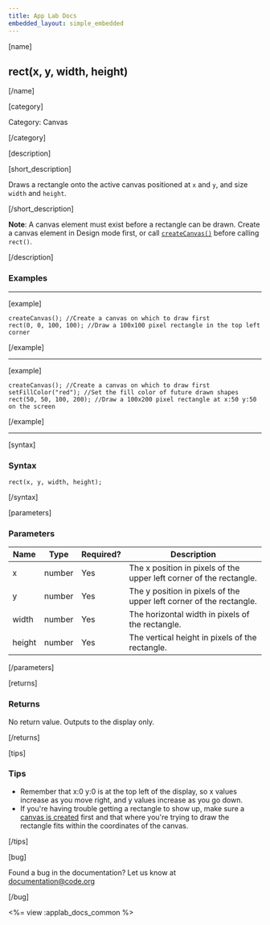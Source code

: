 ```yaml
---
title: App Lab Docs
embedded_layout: simple_embedded
---
```


[name]

## rect(x, y, width, height)

[/name]


[category]

Category: Canvas

[/category]

[description]

[short_description]

Draws a rectangle onto the active canvas positioned at `x` and `y`, and size `width` and `height`.

[/short_description]

**Note**: A canvas element must exist before a rectangle can be drawn. Create a canvas element in Design mode first, or call [`createCanvas()`](/applab/docs/createCanvas) before calling `rect()`.

[/description]

### Examples
____________________________________________________

[example]


```
createCanvas(); //Create a canvas on which to draw first
rect(0, 0, 100, 100); //Draw a 100x100 pixel rectangle in the top left corner
```

[/example]

____________________________________________________

[example]


```
createCanvas(); //Create a canvas on which to draw first
setFillColor("red"); //Set the fill color of future drawn shapes
rect(50, 50, 100, 200); //Draw a 100x200 pixel rectangle at x:50 y:50 on the screen
```


[/example]

____________________________________________________

[syntax]

### Syntax

```
rect(x, y, width, height);
```

[/syntax]

[parameters]

### Parameters

| Name  | Type | Required? | Description |
|-----------------|------|-----------|-------------|
| x | number | Yes | The x position in pixels of the upper left corner of the rectangle.  |
| y | number | Yes | The y position in pixels of the upper left corner of the rectangle.  |
| width | number | Yes | The horizontal width in pixels of the rectangle.  |
| height | number | Yes | The vertical height in pixels of the rectangle.  |

[/parameters]

[returns]

### Returns
No return value. Outputs to the display only.

[/returns]

[tips]

### Tips
- Remember that x:0 y:0 is at the top left of the display, so x values increase as you move right, and y values increase as you go down.
- If you're having trouble getting a rectangle to show up, make sure a [canvas is created](/applab/docs/createCanvas) first and that where you're trying to draw the rectangle fits within the coordinates of the canvas.

[/tips]

[bug]

Found a bug in the documentation? Let us know at documentation@code.org

[/bug]

<%= view :applab_docs_common %>
